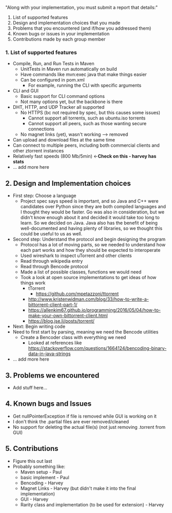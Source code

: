 "Along with your implementation, you must submit a report that details:"
1. List of supported features
2. Design and implementation choices that you made
3. Problems that you encountered (and if/how you addressed them)
4. Known bugs or issues in your implementation
5. Contributions made by each group member

### 1. List of supported features
* Compile, Run, and Run Tests in Maven
  * UnitTests in Maven run automatically on build
  * Have commands like mvn:exec java that make things easier
  * Can be configured in pom.xml
    * For example, running the CLI with specific arguments
* CLI and GUI
  * Basic support for CLI command options
  * Not many options yet, but the backbone is there
* DHT, HTTP, and UDP Tracker all supported
  * No HTTPS (bc not required by spec, but this causes some issues)
    * Cannot support all torrents, such as ubuntu.iso torrents
    * Cannot support all peers, such as those wanting secure connections
  * No magnet links (yet), wasn't working --> removed
* Can upload and download files at the same time
* Can connect to multiple peers, including both commercial clients and other ztorrent instances
* Relatively fast speeds (800 Mb/5min) <-**Check on this - harvey has stats**
* ... add more here

## 2. Design and Implementation choices
* First step: Choose a language
  * Project spec says speed is important, and so Java and C++ were candidates over Python since they 
are both compiled languages and I thought they would be faster. Go was also in consideration,
but we didn't know enough about it and decided it would take too long to learn. So we decided on Java. 
Java also has the benefit of being well-documented and having plenty of libraries,
so we thought this could be useful to us as well.
* Second step: Understand the protocol and begin designing the program
  * Protocol has a lot of moving parts, so we needed to understand how each part works and how
they should be expected to interoperate
  * Used wireshark to inspect uTorrent and other clients
  * Read through wikipedia entry
  * Read through Bencode protocol
  * Made a list of possible classes, functions we would need
  * Took a look at open source implementations to get ideas of how things work
    * tTorrent
      * https://github.com/mpetazzoni/ttorrent
    * http://www.kristenwidman.com/blog/33/how-to-write-a-bittorrent-client-part-1/
    * https://allenkim67.github.io/programming/2016/05/04/how-to-make-your-own-bittorrent-client.html
    * https://blog.jse.li/posts/torrent/
* Next: Begin writing code
* Need to first start by parsing, meaning we need the Bencode utilities
  * Create a Bencoder class with everything we need
    * Looked at references like https://stackoverflow.com/questions/1664124/bencoding-binary-data-in-java-strings
* ... add more here

## 3. Problems we encountered
* Add stuff here...

## 4. Known bugs and Issues
* Get nullPointerException if file is removed while GUI is working on it
* I don't think the .partial files are ever removed/cleaned
* No support for deleting the actual file(s) (not just removing .torrent from GUI)

## 5. Contributions
* Figure this out last
* Probably something like:
  * Maven setup - Paul
  * basic implement - Paul
  * Bencoding - Harvey
  * Magnet Links - Harvey (but didn't make it into the final implementation)
  * GUI - Harvey 
  * Rarity class and implementation (to be used for extension) - Harvey
